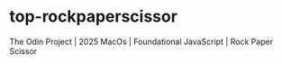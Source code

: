 # top-rockpaperscissor
The Odin Project | 2025 MacOs | Foundational JavaScript | Rock Paper Scissor
